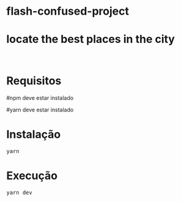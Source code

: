 # flash-confused-project
<h1>locate the best places in the city</h1>
<img src="https://user-images.githubusercontent.com/93547947/162742582-2845bb3a-0a57-4398-8bd0-2441da99f3c0.jpeg" alt="">
<img src="https://user-images.githubusercontent.com/93547947/162973027-7311b771-f3da-4428-8959-a560dc28527b.jpeg" alt="">
<img src="https://user-images.githubusercontent.com/93547947/162974076-2058cb52-5afa-43da-8149-8c71519cc401.jpeg" alt="">

<h1>Requisitos</h1>
<p>#npm deve estar instalado</p>
<p>#yarn deve estar instalado</p>

<h1>Instalação</h1>
<pre>yarn</pre>

<h1>Execução</h1>
<pre>yarn dev</pre>

